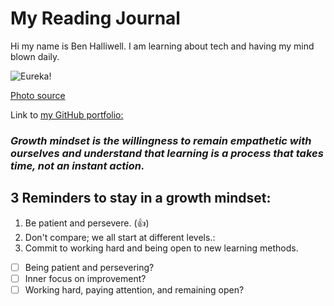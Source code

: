 # My Reading Journal

Hi my name is Ben Halliwell. I am learning about tech and having my mind blown daily.

![Eureka!](https://user-images.githubusercontent.com/121691988/221251328-d20f795d-77ea-4090-a76b-c607468033e2.jpg)

[Photo source](https://unsplash.com/photos/eWuc6TXc8Ok?utm_source=unsplash&utm_medium=referral&utm_content=creditShareLink)

Link to [my GitHub portfolio:](https://github.com/halliwellb)

### *Growth mindset is the willingness to remain empathetic with ourselves and understand that learning is a process that takes time, not an instant action.*

## 3 Reminders to stay in a growth mindset:

1. Be patient and persevere. (:+1:)
2. Don't compare; we all start at different levels.:
3. Commit to working hard and being open to new learning methods.

- [ ] Being patient and persevering?
- [ ] Inner focus on improvement?
- [ ] Working hard, paying attention, and remaining open?
